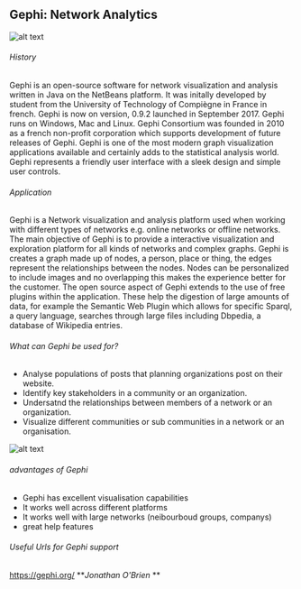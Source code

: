 ## Gephi: Network Analytics

![alt text](https://github.com/ULStats/MA4128Assessment-2018/blob/master/Gephi_logo.jpg)

###### History
Gephi is an open-source software for network visualization and analysis written in Java on the NetBeans platform. It was initally developed by student from the University of Technology of Compiègne in France in french. Gephi is now on version, 0.9.2 launched in September 2017. Gephi runs on Windows, Mac and Linux. Gephi Consortium was founded in 2010 as a french non-profit corporation which supports development of future releases of Gephi. Gephi is one of the most modern graph visualization applications available and certainly adds to the statistical analysis world. Gephi represents a friendly user interface with a sleek design and simple user controls.

###### Application
Gephi is a Network visualization and analysis platform used when working with different types of networks e.g. online networks or offline networks. The main objective of Gephi is to provide a interactive visualization and exploration platform for all kinds of networks and complex graphs. Gephi is creates a graph made up of nodes, a person, place or thing, the edges represent the relationships between the nodes. Nodes can be personalized to include images and no overlapping this makes the experience better for the customer. The open source aspect of Gephi extends to the use of free plugins within the application. These help the digestion of large amounts of data, for example the Semantic Web Plugin which allows for specific Sparql, a query language, searches through large files including Dbpedia, a database of Wikipedia entries.

###### What can Gephi be used for?
* Analyse populations of posts that planning organizations post on their website. 
* Identify key stakeholders in a community or an organization. 
* Undersatnd the relationships between members of a network or an organization. 
* Visualize different communities or sub communities in a network or an organisation.

![alt text](https://github.com/ULStats/MA4128Assessment-2018/blob/master/Gephi_graph.png)
###### advantages of Gephi

* Gephi has excellent visualisation capabilities
* It works well across different platforms 
* It works well with large networks (neibourboud groups, companys)
* great help features

###### Useful Urls for Gephi support
https://gephi.org/
***Jonathan O'Brien* **
